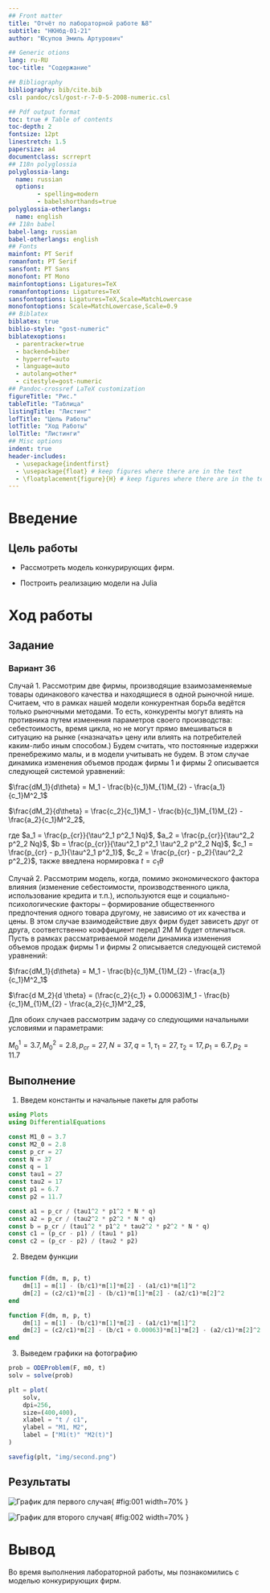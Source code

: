 ```yaml
---
## Front matter
title: "Отчёт по лабораторной работе №8"
subtitle: "НКНбд-01-21"
author: "Юсупов Эмиль Артурович"

## Generic otions
lang: ru-RU
toc-title: "Содержание"

## Bibliography
bibliography: bib/cite.bib
csl: pandoc/csl/gost-r-7-0-5-2008-numeric.csl

## Pdf output format
toc: true # Table of contents
toc-depth: 2
fontsize: 12pt
linestretch: 1.5
papersize: a4
documentclass: scrreprt
## I18n polyglossia
polyglossia-lang:
  name: russian
  options:
        - spelling=modern
        - babelshorthands=true
polyglossia-otherlangs:
  name: english
## I18n babel
babel-lang: russian
babel-otherlangs: english
## Fonts
mainfont: PT Serif
romanfont: PT Serif
sansfont: PT Sans
monofont: PT Mono
mainfontoptions: Ligatures=TeX
romanfontoptions: Ligatures=TeX
sansfontoptions: Ligatures=TeX,Scale=MatchLowercase
monofontoptions: Scale=MatchLowercase,Scale=0.9
## Biblatex
biblatex: true
biblio-style: "gost-numeric"
biblatexoptions:
  - parentracker=true
  - backend=biber
  - hyperref=auto
  - language=auto
  - autolang=other*
  - citestyle=gost-numeric
## Pandoc-crossref LaTeX customization
figureTitle: "Рис."
tableTitle: "Таблица"
listingTitle: "Листинг"
lofTitle: "Цель Работы"
lotTitle: "Ход Работы"
lolTitle: "Листинги"
## Misc options
indent: true
header-includes:
  - \usepackage{indentfirst}
  - \usepackage{float} # keep figures where there are in the text
  - \floatplacement{figure}{H} # keep figures where there are in the text
---
```


# Введение

## Цель работы

- Рассмотреть модель конкурирующих фирм. 

- Построить реализацию модели на Julia

# Ход работы

## Задание

### Вариант 36

Случай 1. Рассмотрим две фирмы, производящие взаимозаменяемые товары одинакового качества и находящиеся в одной рыночной нише. Считаем, что в рамках нашей модели конкурентная борьба ведётся только рыночными методами. То есть, конкуренты могут влиять на противника путем изменения параметров своего производства: себестоимость, время цикла, но не могут прямо вмешиваться в ситуацию на рынке («назначать» цену или влиять на потребителей каким-либо иным способом.) Будем считать, что постоянные издержки пренебрежимо малы, и в модели учитывать не будем. В этом случае динамика изменения объемов продаж фирмы 1 и фирмы 2 описывается следующей системой уравнений:

$\frac{dM_1}{d\theta} = M_1 - \frac{b}{c_1}M_{1}M_{2} - \frac{a_1}{c_1}M^2_1$

$\frac{dM_2}{d\theta} = \frac{c_2}{c_1}M_1 - \frac{b}{c_1}M_{1}M_{2} - \frac{a_2}{c_1}M^2_2$,  

где $a_1 = \frac{p_{cr}}{\tau^2_1 p^2_1 Nq}$, $a_2 = \frac{p_{cr}}{\tau^2_2 p^2_2 Nq}$, $b = \frac{p_{cr}}{\tau^2_1 p^2_1 \tau^2_2 p^2_2 Nq}$, $c_1 = \frac{p_{cr} - p_1}{\tau^2_1 p^2_1}$, $c_2 = \frac{p_{cr} - p_2}{\tau^2_2 p^2_2}$, также введлена нормировка $t = c_1 \theta$

Случай 2. Рассмотрим модель, когда, помимо экономического фактора влияния (изменение себестоимости, производственного цикла, использование кредита и т.п.), используются еще и социально-психологические факторы – формирование общественного предпочтения одного товара другому, не зависимо от их качества и цены. В этом случае взаимодействие двух фирм будет зависеть друг от друга, соответственно коэффициент перед1 2M M будет отличаться. Пусть в рамках рассматриваемой модели динамика изменения объемов продаж фирмы 1 и фирмы 2 описывается следующей системой уравнений:

$\frac{dM_1}{d\theta} = M_1 - \frac{b}{c_1}M_{1}M_{2} - \frac{a_1}{c_1}M^2_1$

$\frac{d M_2}{d \theta} = (\frac{c_2}{c_1} + 0.00063)M_1 - \frac{b}{c_1}M_{1}M_{2} - \frac{a_2}{c_1}M^2_2$,  

Для обоих случаев рассмотрим задачу со следующими начальными условиями и параметрами:

$M^1_0 = 3.7, M^2_0 = 2.8, p_{cr} = 27, N = 37, q = 1, \tau_1 = 27, \tau_2 = 17, p_1 = 6.7, p_2 = 11.7$

## Выполнение

1. Введем константы и начальные пакеты для работы

```julia
using Plots
using DifferentialEquations

const M1_0 = 3.7
const M2_0 = 2.8
const p_cr = 27
const N = 37
const q = 1
const tau1 = 27
const tau2 = 17
const p1 = 6.7
const p2 = 11.7

const a1 = p_cr / (tau1^2 * p1^2 * N * q)
const a2 = p_cr / (tau2^2 * p2^2 * N * q)
const b = p_cr / (tau1^2 * p1^2 * tau2^2 * p2^2 * N * q)
const c1 = (p_cr - p1) / (tau1 * p1)
const c2 = (p_cr - p2) / (tau2 * p2)
```

2. Введем функции

```julia

function F(dm, m, p, t)
    dm[1] = m[1] - (b/c1)*m[1]*m[2] - (a1/c1)*m[1]^2
    dm[2] = (c2/c1)*m[2] - (b/c1)*m[1]*m[2] - (a2/c1)*m[2]^2
end

function F(dm, m, p, t)
    dm[1] = m[1] - (b/c1)*m[1]*m[2] - (a1/c1)*m[1]^2
    dm[2] = (c2/c1)*m[2] - (b/c1 + 0.00063)*m[1]*m[2] - (a2/c1)*m[2]^2
end
```

3. Выведем графики на фотографию

```julia
prob = ODEProblem(F, m0, t)
solv = solve(prob)

plt = plot(
    solv,    
    dpi=256,
    size=(400,400),
    xlabel = "t / c1",
    ylabel = "M1, M2",
    label = ["M1(t)" "M2(t)"]    
)

savefig(plt, "img/second.png")
```

## Результаты

![График для первого случая](../img/first.png){ #fig:001 width=70% }

![График для второго случая](../img/first.png){ #fig:002 width=70% }

# Вывод

Во время выполнения лабораторной работы, мы познакомились с моделью конкурирующих фирм.

